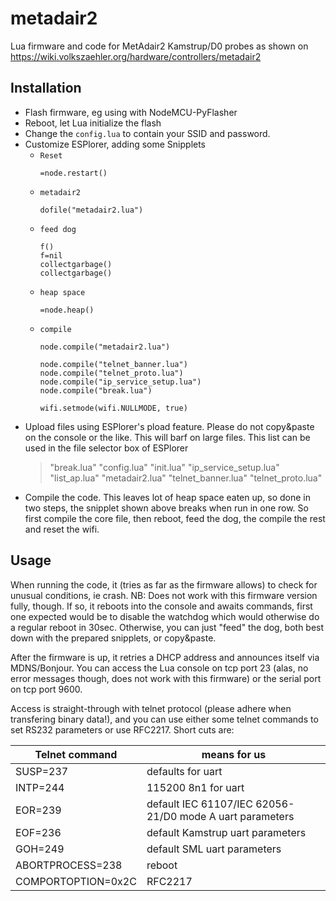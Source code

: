 # metadair2
Lua firmware and code for MetAdair2 Kamstrup/D0 probes as shown on https://wiki.volkszaehler.org/hardware/controllers/metadair2

## Installation

* Flash firmware, eg using with NodeMCU-PyFlasher
* Reboot, let Lua initialize the flash
* Change the `config.lua` to contain your SSID and password.
* Customize ESPlorer, adding some Snipplets
  * `Reset` 
    ```
    =node.restart()
    ```
  * `metadair2`
    ```
    dofile("metadair2.lua")
    ```
  * `feed dog` 
    ```
    f()
    f=nil
    collectgarbage()
    collectgarbage()
    ```
  * `heap space`
     ```
     =node.heap()
     ```
  * `compile` 
    ```
    node.compile("metadair2.lua") 
    
    node.compile("telnet_banner.lua")
    node.compile("telnet_proto.lua")
    node.compile("ip_service_setup.lua")
    node.compile("break.lua")

    wifi.setmode(wifi.NULLMODE, true)
    ```
* Upload files using ESPlorer's pload feature. Please do not copy&paste on the console or the like. This will barf on large files.
This list can be used in the file selector box of ESPlorer
  > "break.lua" "config.lua" "init.lua" "ip_service_setup.lua" "list_ap.lua" "metadair2.lua" "telnet_banner.lua" "telnet_proto.lua"
* Compile the code. This leaves lot of heap space eaten up, so done in two steps, the snipplet shown above breaks when run in one row. So first compile the core file, then reboot, feed the dog, the compile the rest and reset the wifi.

## Usage

When running the code, it (tries as far as the firmware allows) to check for unusual conditions, ie crash. NB: Does not work with this firmware version fully, though.
If so, it reboots into the console and awaits commands, first one expected would be to disable the watchdog which would otherwise do a regular reboot in 30sec.
Otherwise, you can just "feed" the dog, both best down with the prepared snipplets, or copy&paste. 

After the firmware is up, it retries a DHCP address and announces itself via MDNS/Bonjour.
You can access the Lua console on tcp port 23 (alas, no error messages though, does not work with this firmware)
or the serial port on tcp port 9600. 

Access is straight-through with telnet protocol (please adhere when transfering binary data!), and you can use either some telnet commands to set RS232 parameters or use RFC2217.
Short cuts are:

Telnet command | means for us
-------------- | ------------
SUSP=237 | defaults for uart
INTP=244 | 115200 8n1 for uart
EOR=239 | default IEC 61107/IEC 62056-21/D0 mode A uart parameters
EOF=236 | default Kamstrup uart parameters
GOH=249 | default SML uart parameters
ABORTPROCESS=238 | reboot
COMPORTOPTION=0x2C | RFC2217

